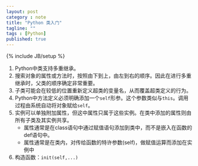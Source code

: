 ```yaml
---
layout: post
category : note
title: "Python 类入门"
tagline: ""
tags : [Python]
published: true
---
```

{% include JB/setup %}

1. Python中类支持多重继承。
2. 搜索对象的属性或方法时，按照由下到上，由左到右的顺序。因此在进行多重继承时，父类的顺序确定非常重要。
3. 子类可能会在较低的位置重新定义超类的变量名，从而覆盖超类定义的行为。
4. Python中方法定义必须明确添加一个`self`形参。这个参数类似与`this`。调用过程由系统自动将对象赋给`self`。
5. 实例可以单独附加属性，但这中属性只属于这些实例。在类中添加的属性则由所有子类及其实例共享。
    - 属性通常是在class语句中通过赋值语句添加到类中，而不是嵌入在函数的def语句中。
    - 属性通常是在类内，对传给函数的特许参数(self)，做赋值运算而添加在实例中
6. 构造函数：`init(self,...)`
